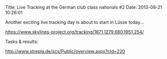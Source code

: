Title: Live Tracking at the German club class nationals #2
Date: 2013-08-21 10:26:01

Another exciting live tracking day is about to start in Lüsse today...

<https://www.skylines-project.org/tracking/1871,1279,680,1951,254/>

Tasks & results:

<http://www.strepla.de/scs/Public/overview.aspx?cId=220>
